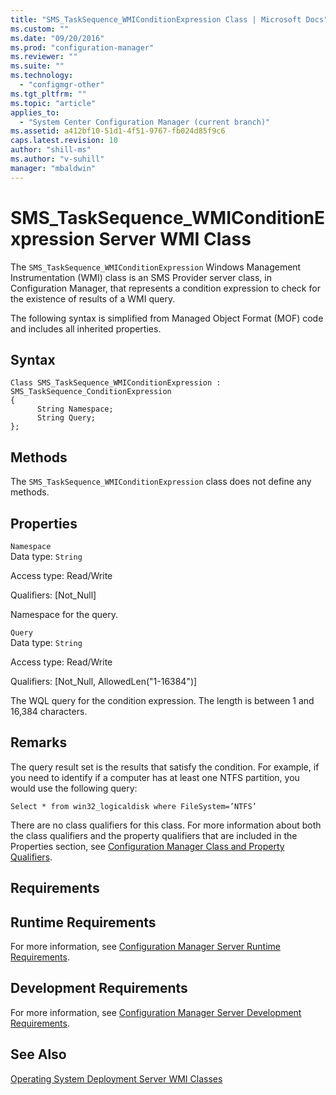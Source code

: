 ```yaml
---
title: "SMS_TaskSequence_WMIConditionExpression Class | Microsoft Docs"
ms.custom: ""
ms.date: "09/20/2016"
ms.prod: "configuration-manager"
ms.reviewer: ""
ms.suite: ""
ms.technology:
  - "configmgr-other"
ms.tgt_pltfrm: ""
ms.topic: "article"
applies_to:
  - "System Center Configuration Manager (current branch)"
ms.assetid: a412bf10-51d1-4f51-9767-fb024d85f9c6
caps.latest.revision: 10
author: "shill-ms"
ms.author: "v-suhill"
manager: "mbaldwin"
---
```

# SMS_TaskSequence_WMIConditionExpression Server WMI Class
The `SMS_TaskSequence_WMIConditionExpression` Windows Management Instrumentation (WMI) class is an SMS Provider server class, in Configuration Manager, that represents a condition expression to check for the existence of results of a WMI query.  

 The following syntax is simplified from Managed Object Format (MOF) code and includes all inherited properties.  

## Syntax  

```  
Class SMS_TaskSequence_WMIConditionExpression : SMS_TaskSequence_ConditionExpression  
{  
      String Namespace;  
      String Query;  
};  
```  

## Methods  
 The `SMS_TaskSequence_WMIConditionExpression` class does not define any methods.  

## Properties  
 `Namespace`  
 Data type: `String`  

 Access type: Read/Write  

 Qualifiers: [Not_Null]  

 Namespace for the query.  

 `Query`  
 Data type: `String`  

 Access type: Read/Write  

 Qualifiers: [Not_Null, AllowedLen("1-16384")]  

 The WQL query for the condition expression. The length is between 1 and 16,384 characters.  

## Remarks  
 The query result set is the results that satisfy the condition. For example, if you need to identify if a computer has at least one NTFS partition, you would use the following query:  

```  
Select * from win32_logicaldisk where FileSystem=’NTFS’  
```  

 There are no class qualifiers for this class. For more information about both the class qualifiers and the property qualifiers that are included in the Properties section, see [Configuration Manager Class and Property Qualifiers](../../../develop/reference/misc/class-and-property-qualifiers.md).  

## Requirements  

## Runtime Requirements  
 For more information, see [Configuration Manager Server Runtime Requirements](../../../develop/core/reqs/server-runtime-requirements.md).  

## Development Requirements  
 For more information, see [Configuration Manager Server Development Requirements](../../../develop/core/reqs/server-development-requirements.md).  

## See Also  
 [Operating System Deployment Server WMI Classes](../../../develop/reference/osd/operating-system-deployment-server-wmi-classes.md)
